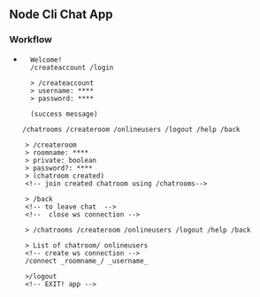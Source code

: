 ## Node Cli Chat App

### Workflow

- ```
    Welcome!
    /createaccount /login

    > /createaccount
    > username: ****
    > password: ****

    (success message)

  /chatrooms /createroom /onlineusers /logout /help /back

  ```

```
    > /createroom
    > roomname: ****
    > private: boolean
    > password?: ****
    > (chatroom created)
    <!-- join created chatroom using /chatrooms-->

```

```
    > /back
    <!-- to leave chat  -->
    <!--  close ws connection -->

```

```
    > /chatrooms /createroom /onlineusers /logout /help /back

    > List of chatroom/ onlineusers
    <!-- create ws connection -->
    /connect _roomname_/ _username_

    >/logout
    <!-- EXIT! app -->

```

